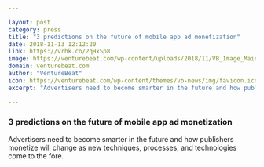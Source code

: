 ```yaml
---

layout: post
category: press
title: "3 predictions on the future of mobile app ad monetization"
date: 2018-11-13 12:12:20
link: https://vrhk.co/2qHxSp8
image: https://venturebeat.com/wp-content/uploads/2018/11/VB_Image_Main.png?fit=1169%2C670&strip=all
domain: venturebeat.com
author: "VentureBeat"
icon: https://venturebeat.com/wp-content/themes/vb-news/img/favicon.ico
excerpt: "Advertisers need to become smarter in the future and how publishers monetize will change as new techniques, processes, and technologies come to the fore."

---
```


### 3 predictions on the future of mobile app ad monetization

Advertisers need to become smarter in the future and how publishers monetize will change as new techniques, processes, and technologies come to the fore.